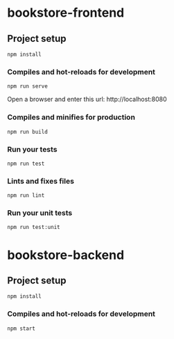 # bookstore-frontend

## Project setup
```
npm install
```

### Compiles and hot-reloads for development
```
npm run serve
```
Open a browser and enter this url: http://localhost:8080

### Compiles and minifies for production
```
npm run build
```

### Run your tests
```
npm run test
```

### Lints and fixes files
```
npm run lint
```

### Run your unit tests
```
npm run test:unit
```

# bookstore-backend
## Project setup
```
npm install
```

### Compiles and hot-reloads for development
```
npm start
```
